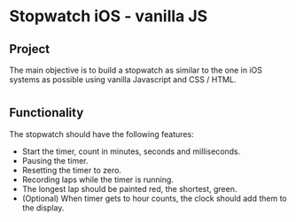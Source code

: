 # Stopwatch iOS - vanilla JS

## Project

The main objective is to build a stopwatch as similar to the one in iOS systems as possible using vanilla Javascript and CSS / HTML.

#

## Functionality

The stopwatch should have the following features:

- Start the timer, count in minutes, seconds and milliseconds.
- Pausing the timer.
- Resetting the timer to zero.
- Recording laps while the timer is running.
- The longest lap should be painted red, the shortest, green.
- (Optional) When timer gets to hour counts, the clock should add them to the display.
